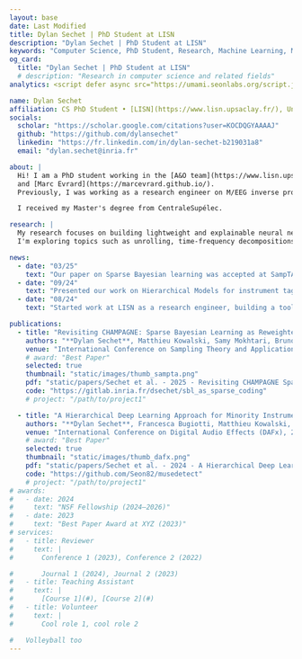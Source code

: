 ```yaml
---
layout: base
date: Last Modified
title: Dylan Sechet | PhD Student at LISN
description: "Dylan Sechet | PhD Student at LISN"
keywords: "Computer Science, PhD Student, Research, Machine Learning, Music Source Separation" # Can help SEO
og_card:
  title: "Dylan Sechet | PhD Student at LISN"
  # description: "Research in computer science and related fields"
analytics: <script defer async src="https://umami.seonlabs.org/script.js" data-website-id="97ee5193-4012-4367-aa7c-6730a9706cdc"></script>

name: Dylan Sechet
affiliation: CS PhD Student • [LISN](https://www.lisn.upsaclay.fr/), Université Paris-Saclay
socials:
  scholar: "https://scholar.google.com/citations?user=KOCDQGYAAAAJ"
  github: "https://github.com/dylansechet"
  linkedin: "https://fr.linkedin.com/in/dylan-sechet-b219031a8"
  email: "dylan.sechet@inria.fr"

about: |
  Hi! I am a PhD student working in the [A&O team](https://www.lisn.upsaclay.fr/research/research-departments/algorithms-learning-and-computation/learning-and-optimization/?lang=en) at [LISN](https://www.lisn.upsaclay.fr/), under the supervision of [Matthieu Kowalski](https://hebergement.universite-paris-saclay.fr/mkowalski)
  and [Marc Evrard](https://marcevrard.github.io/).
  Previously, I was working as a research engineer on M/EEG inverse problems. 

  I received my Master's degree from CentraleSupélec.

research: |
  My research focuses on building lightweight and explainable neural network for music source separation.
  I'm exploring topics such as unrolling, time-frequency decompositions and matrix decompositions.

news:
  - date: "03/25"
    text: "Our paper on Sparse Bayesian learning was accepted at SampTA."
  - date: "09/24"
    text: "Presented our work on Hierarchical Models for instrument tagging at DAFx."
  - date: "08/24"
    text: "Started work at LISN as a research engineer, building a toolbox for inverse problems in M/EEG."

publications:
  - title: "Revisiting CHAMPAGNE: Sparse Bayesian Learning as Reweighted Sparse Coding"
    authors: "**Dylan Sechet**, Matthieu Kowalski, Samy Mokhtari, Bruno Torresani"
    venue: "International Conference on Sampling Theory and Applications (SampTA), 2025"
    # award: "Best Paper"
    selected: true
    thumbnail: "static/images/thumb_sampta.png"
    pdf: "static/papers/Sechet et al. - 2025 - Revisiting CHAMPAGNE Sparse Bayesian Learning as Reweighted Sparse Coding.pdf"
    code: "https://gitlab.inria.fr/dsechet/sbl_as_sparse_coding"
    # project: "/path/to/project1"

  - title: "A Hierarchical Deep Learning Approach for Minority Instrument Detection"
    authors: "**Dylan Sechet**, Francesca Bugiotti, Matthieu Kowalski, Edouard d'Hérouville, Filip Langiewicz"
    venue: "International Conference on Digital Audio Effects (DAFx), 2024"
    # award: "Best Paper"
    selected: true
    thumbnail: "static/images/thumb_dafx.png"
    pdf: "static/papers/Sechet et al. - 2024 - A Hierarchical Deep Learning Approach for Minority Instrument Detection.pdf"
    code: "https://github.com/Seon82/musedetect"
    # project: "/path/to/project1"
# awards:
#   - date: 2024
#     text: "NSF Fellowship (2024–2026)"
#   - date: 2023
#     text: "Best Paper Award at XYZ (2023)"
# services:
#   - title: Reviewer
#     text: |
#       Conference 1 (2023), Conference 2 (2022)

#       Journal 1 (2024), Journal 2 (2023)
#   - title: Teaching Assistant
#     text: |
#       [Course 1](#), [Course 2](#)
#   - title: Volunteer
#     text: |
#       Cool role 1, cool role 2

#   Volleyball too
---
```

